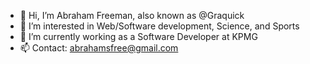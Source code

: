 - 👋 Hi, I’m Abraham Freeman, also known as @Graquick
- 👀 I’m interested in Web/Software development, Science, and Sports
- 🌱 I’m currently working as a Software Developer at KPMG
- 📫 Contact: abrahamsfree@gmail.com

<!---
Graquick/Graquick is a ✨ special ✨ repository because its `README.md` (this file) appears on your GitHub profile.
You can click the Preview link to take a look at your changes.
--->
